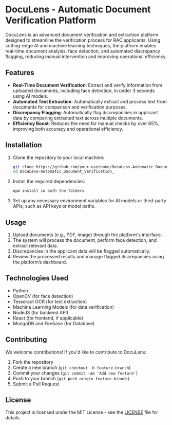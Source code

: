 # DocuLens - Automatic Document Verification Platform

DocuLens is an advanced document verification and extraction platform designed to streamline the verification process for RAC applicants. Using cutting-edge AI and machine learning techniques, the platform enables real-time document analysis, face detection, and automated discrepancy flagging, reducing manual intervention and improving operational efficiency.

## Features

- **Real-Time Document Verification**: Extract and verify information from uploaded documents, including face detection, in under 3 seconds using AI models.
- **Automated Text Extraction**: Automatically extract and process text from documents for comparison and verification purposes.
- **Discrepancy Flagging**: Automatically flag discrepancies in applicant data by comparing extracted text across multiple documents.
- **Efficiency Boost**: Reduces the need for manual checks by over 65%, improving both accuracy and operational efficiency.

## Installation

1. Clone the repository to your local machine:
    ```bash
    git clone https://github.com/your-username/DocuLens-Automatic_Document_Verification_.git
    cd DocuLens-Automatic_Document_Verification_
    ```

2. Install the required dependencies:
    ```bash
    npm install in both the folders
    ```

3. Set up any necessary environment variables for AI models or third-party APIs, such as API keys or model paths.

## Usage

1. Upload documents (e.g., PDF, image) through the platform's interface.
2. The system will process the document, perform face detection, and extract relevant data.
3. Discrepancies in the applicant data will be flagged automatically.
4. Review the processed results and manage flagged discrepancies using the platform’s dashboard.

## Technologies Used

- Python
- OpenCV (for face detection)
- Tesseract OCR (for text extraction)
- Machine Learning Models (for data verification)
- NodeJS (for backend API)
- React (for frontend, if applicable)
- MongoDB and Firebase (for Database)

## Contributing

We welcome contributions! If you'd like to contribute to DocuLens:

1. Fork the repository
2. Create a new branch (`git checkout -b feature-branch`)
3. Commit your changes (`git commit -am 'Add new feature'`)
4. Push to your branch (`git push origin feature-branch`)
5. Submit a Pull Request

## License

This project is licensed under the MIT License - see the [LICENSE](LICENSE) file for details.
